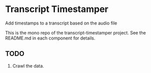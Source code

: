 # Transcript Timestamper

Add timestamps to a transcript based on the audio file

This is the mono repo of the transcript-timestamper project. See the README.md in each component for details.

## TODO

1.  Crawl the data.
